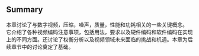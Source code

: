 ## Summary
本章讨论了与数字视频，压缩，噪声，质量，性能和功耗相关的一些关键概念。 它介绍了各种视频编码注意事项，包括用法，要求以及硬件编码和软件编码在实现上的不同方面。还讨论了权衡分析以及视频领域未来面临的挑战和机遇。本章为后续章节中的讨论奠定了基础。